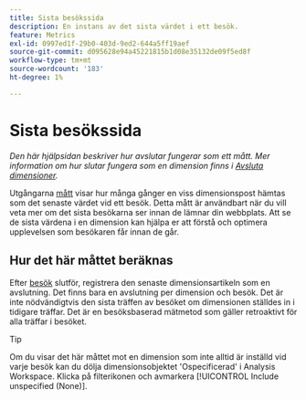 ```yaml
---
title: Sista besökssida
description: En instans av det sista värdet i ett besök.
feature: Metrics
exl-id: 0997ed1f-29b0-403d-9ed2-644a5ff19aef
source-git-commit: d095628e94a45221815b1d08e35132de09f5ed8f
workflow-type: tm+mt
source-wordcount: '183'
ht-degree: 1%

---
```


# Sista besökssida

*Den här hjälpsidan beskriver hur avslutar fungerar som ett mått. Mer information om hur slutar fungera som en dimension finns i [Avsluta dimensioner](../dimensions/exit-dimensions.md).*

Utgångarna [mått](overview.md) visar hur många gånger en viss dimensionspost hämtas som det senaste värdet vid ett besök. Detta mått är användbart när du vill veta mer om det sista besökarna ser innan de lämnar din webbplats. Att se de sista värdena i en dimension kan hjälpa er att förstå och optimera upplevelsen som besökaren får innan de går.

## Hur det här måttet beräknas

Efter [besök](visits.md) slutför, registrera den senaste dimensionsartikeln som en avslutning. Det finns bara en avslutning per dimension och besök. Det är inte nödvändigtvis den sista träffen av besöket om dimensionen ställdes in i tidigare träffar. Det är en besöksbaserad mätmetod som gäller retroaktivt för alla träffar i besöket.

>[!TIP]
>
>Om du visar det här måttet mot en dimension som inte alltid är inställd vid varje besök kan du dölja dimensionsobjektet &#39;Ospecificerad&#39; i Analysis Workspace. Klicka på filterikonen och avmarkera [!UICONTROL Include unspecified (None)].
